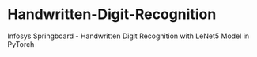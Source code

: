# Handwritten-Digit-Recognition
Infosys Springboard - Handwritten Digit Recognition with LeNet5 Model in PyTorch 
